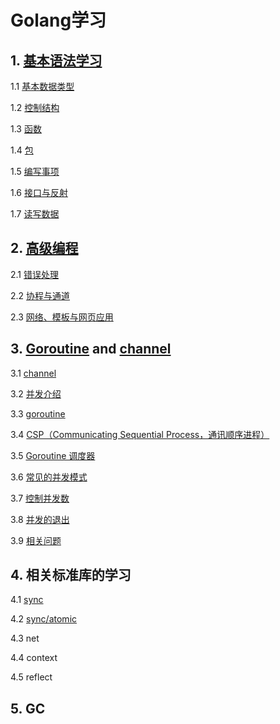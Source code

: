 # Golang学习

## 1. [基本语法学习](https://github.com/Simin-hub/Golang-Learning-and-Interview/blob/main/Go/%E5%9F%BA%E6%9C%AC%E8%AF%AD%E6%B3%95.md#%E5%9F%BA%E6%9C%AC%E8%AF%AD%E6%B3%95)

1.1 [基本数据类型](https://github.com/Simin-hub/Golang-Learning-and-Interview/blob/main/Go/%E5%9F%BA%E6%9C%AC%E8%AF%AD%E6%B3%95.md#%E4%B8%80%E6%95%B0%E6%8D%AE%E7%B1%BB%E5%9E%8B)

1.2 [控制结构](https://github.com/Simin-hub/Golang-Learning-and-Interview/blob/main/Go/%E5%9F%BA%E6%9C%AC%E8%AF%AD%E6%B3%95.md#%E4%BA%8C%E6%8E%A7%E5%88%B6%E7%BB%93%E6%9E%84)

1.3 [函数](https://github.com/Simin-hub/Golang-Learning-and-Interview/blob/main/Go/%E5%9F%BA%E6%9C%AC%E8%AF%AD%E6%B3%95.md#%E4%B8%89%E5%87%BD%E6%95%B0)

1.4 [包](https://github.com/Simin-hub/Golang-Learning-and-Interview/blob/main/Go/%E5%9F%BA%E6%9C%AC%E8%AF%AD%E6%B3%95.md#%E5%9B%9B%E5%8C%85)

1.5 [编写事项](https://github.com/Simin-hub/Golang-Learning-and-Interview/blob/main/Go/%E5%9F%BA%E6%9C%AC%E8%AF%AD%E6%B3%95.md#%E4%BA%94%E7%BC%96%E5%86%99%E6%B3%A8%E6%84%8F%E4%BA%8B%E9%A1%B9)

1.6 [接口与反射](https://github.com/Simin-hub/Golang-Learning-and-Interview/blob/main/Go/%E5%9F%BA%E6%9C%AC%E8%AF%AD%E6%B3%95.md#%E5%85%AD%E6%8E%A5%E5%8F%A3%E4%B8%8E%E5%8F%8D%E5%B0%84)

1.7 [读写数据](https://github.com/Simin-hub/Golang-Learning-and-Interview/blob/main/Go/%E5%9F%BA%E6%9C%AC%E8%AF%AD%E6%B3%95.md#%E4%B8%83%E8%AF%BB%E5%86%99%E6%95%B0%E6%8D%AE)

## 2. [高级编程](https://github.com/Simin-hub/Golang-Learning-and-Interview/blob/main/Go/%E9%AB%98%E7%BA%A7%E7%BC%96%E7%A8%8B.md#%E9%AB%98%E7%BA%A7%E7%BC%96%E7%A8%8B)

2.1 [错误处理](https://github.com/Simin-hub/Golang-Learning-and-Interview/blob/main/Go/%E9%AB%98%E7%BA%A7%E7%BC%96%E7%A8%8B.md#%E4%B8%80%E9%94%99%E8%AF%AF%E5%A4%84%E7%90%86)

2.2 [协程与通道](https://github.com/Simin-hub/Golang-Learning-and-Interview/blob/main/Go/%E9%AB%98%E7%BA%A7%E7%BC%96%E7%A8%8B.md#%E4%BA%8C%E5%8D%8F%E7%A8%8B%E5%92%8C%E9%80%9A%E9%81%93)

2.3 [网络、模板与网页应用](https://github.com/Simin-hub/Golang-Learning-and-Interview/blob/main/Go/%E9%AB%98%E7%BA%A7%E7%BC%96%E7%A8%8B.md#%E4%B8%89%E7%BD%91%E7%BB%9C%E6%A8%A1%E6%9D%BF%E4%B8%8E%E7%BD%91%E9%A1%B5%E5%BA%94%E7%94%A8)

## 3. [Goroutine](https://github.com/Simin-hub/Golang-Learning-and-Interview/blob/main/Go/goroutine.md) and [channel](https://github.com/Simin-hub/Golang-Learning-and-Interview/blob/main/Go/channel.md)

3.1 [channel](https://github.com/Simin-hub/Golang-Learning-and-Interview/blob/main/Go/channel.md#channel)

3.2 [并发介绍](https://github.com/Simin-hub/Golang-Learning-and-Interview/blob/main/Go/goroutine.md#%E5%B9%B6%E5%8F%91%E4%BB%8B%E7%BB%8D)

3.3 [goroutine](https://github.com/Simin-hub/Golang-Learning-and-Interview/blob/main/Go/goroutine.md#goroutine-1)

3.4 [CSP（Communicating Sequential Process，通讯顺序进程）](https://github.com/Simin-hub/Golang-Learning-and-Interview/blob/main/Go/goroutine.md#csp)

3.5 [Goroutine 调度器](https://github.com/Simin-hub/Golang-Learning-and-Interview/blob/main/Go/goroutine.md#goroutine-%E8%B0%83%E5%BA%A6%E5%99%A8)

3.6 [常见的并发模式](https://github.com/Simin-hub/Golang-Learning-and-Interview/blob/main/Go/goroutine.md#%E5%B8%B8%E8%A7%81%E7%9A%84%E5%B9%B6%E5%8F%91%E6%A8%A1%E5%BC%8F)

3.7 [控制并发数](https://github.com/Simin-hub/Golang-Learning-and-Interview/blob/main/Go/goroutine.md#%E6%8E%A7%E5%88%B6%E5%B9%B6%E5%8F%91%E6%95%B0)

3.8 [并发的退出](https://github.com/Simin-hub/Golang-Learning-and-Interview/blob/main/Go/goroutine.md#%E5%B9%B6%E5%8F%91%E7%9A%84%E5%AE%89%E5%85%A8%E9%80%80%E5%87%BA)

3.9 [相关问题](https://github.com/Simin-hub/Golang-Learning-and-Interview/blob/main/Go/goroutine.md)

## 4. 相关标准库的学习

4.1 [sync](https://github.com/Simin-hub/Golang-Learning-and-Interview/blob/main/Go/sync.md) 

4.2 [sync/atomic](https://github.com/Simin-hub/Golang-Learning-and-Interview/blob/main/Go/atomic.md)

4.3 net

4.4 context

4.5 reflect



## 5. GC



